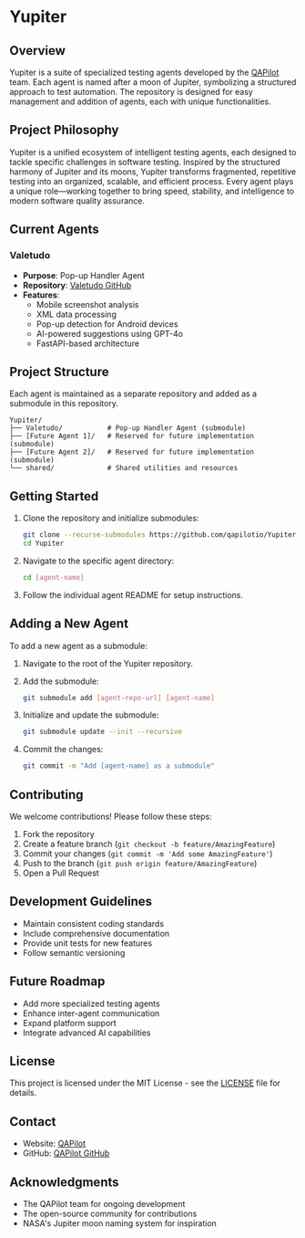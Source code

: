# Yupiter

## Overview

Yupiter is a suite of specialized testing agents developed by the [QAPilot](https://qapilot.io) team. Each agent is named after a moon of Jupiter, symbolizing a structured approach to test automation. The repository is designed for easy management and addition of agents, each with unique functionalities.

## Project Philosophy

Yupiter is a unified ecosystem of intelligent testing agents, each designed to tackle specific challenges in software testing. Inspired by the structured harmony of Jupiter and its moons, Yupiter transforms fragmented, repetitive testing into an organized, scalable, and efficient process. Every agent plays a unique role—working together to bring speed, stability, and intelligence to modern software quality assurance.

## Current Agents

### Valetudo

- **Purpose**: Pop-up Handler Agent
- **Repository**: [Valetudo GitHub](https://github.com/qapilotio/Valetudo.git)
- **Features**:
  - Mobile screenshot analysis
  - XML data processing
  - Pop-up detection for Android devices
  - AI-powered suggestions using GPT-4o
  - FastAPI-based architecture

## Project Structure

Each agent is maintained as a separate repository and added as a submodule in this repository.

```
Yupiter/
├── Valetudo/           # Pop-up Handler Agent (submodule)
├── [Future Agent 1]/   # Reserved for future implementation (submodule)
├── [Future Agent 2]/   # Reserved for future implementation (submodule)
└── shared/             # Shared utilities and resources
```

## Getting Started

1. Clone the repository and initialize submodules:

   ```bash
   git clone --recurse-submodules https://github.com/qapilotio/Yupiter.git
   cd Yupiter
   ```

2. Navigate to the specific agent directory:

   ```bash
   cd [agent-name]
   ```

3. Follow the individual agent README for setup instructions.

## Adding a New Agent

To add a new agent as a submodule:

1. Navigate to the root of the Yupiter repository.
2. Add the submodule:

   ```bash
   git submodule add [agent-repo-url] [agent-name]
   ```

3. Initialize and update the submodule:

   ```bash
   git submodule update --init --recursive
   ```

4. Commit the changes:

   ```bash
   git commit -m "Add [agent-name] as a submodule"
   ```

## Contributing

We welcome contributions! Please follow these steps:

1. Fork the repository
2. Create a feature branch (`git checkout -b feature/AmazingFeature`)
3. Commit your changes (`git commit -m 'Add some AmazingFeature'`)
4. Push to the branch (`git push origin feature/AmazingFeature`)
5. Open a Pull Request

## Development Guidelines

- Maintain consistent coding standards
- Include comprehensive documentation
- Provide unit tests for new features
- Follow semantic versioning

## Future Roadmap

- Add more specialized testing agents
- Enhance inter-agent communication
- Expand platform support
- Integrate advanced AI capabilities

## License

This project is licensed under the MIT License - see the [LICENSE](LICENSE) file for details.

## Contact

- Website: [QAPilot](https://qapilot.io)
- GitHub: [QAPilot GitHub](https://github.com/qapilotio)

## Acknowledgments

- The QAPilot team for ongoing development
- The open-source community for contributions
- NASA's Jupiter moon naming system for inspiration
